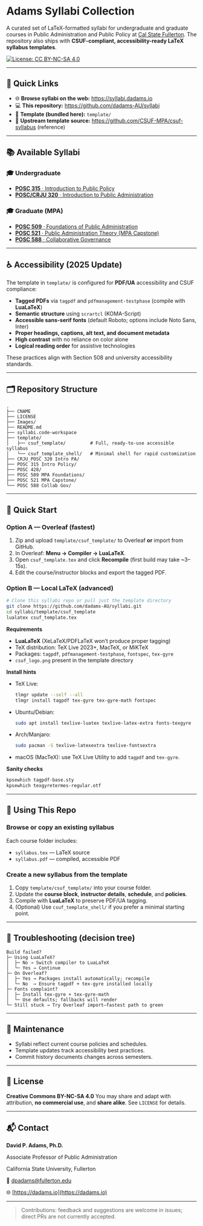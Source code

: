 # Adams Syllabi Collection

A curated set of LaTeX-formatted syllabi for undergraduate and graduate courses in Public Administration and Public Policy at [Cal State Fullerton](https://fullerton.edu). The repository also ships with **CSUF-compliant, accessibility-ready LaTeX syllabus templates**.

[![License: CC BY-NC-SA 4.0](https://img.shields.io/badge/License-CC%20BY--NC--SA%204.0-lightgrey.svg)](https://creativecommons.org/licenses/by-nc-sa/4.0/)

---

## 🔗 Quick Links

- 🌐 **Browse syllabi on the web:** https://syllabi.dadams.io  
- 💻 **This repository:** https://github.com/dadams-AU/syllabi  
- 🧰 **Template (bundled here):** `template/`  
- 🔁 **Upstream template source:** https://github.com/CSUF-MPA/csuf-syllabus (reference)

---

## 📚 Available Syllabi

### 🎓 Undergraduate
- [**POSC 315** · Introduction to Public Policy](https://github.com/dadams-AU/syllabi/tree/main/POSC%20315%20Intro%20Policy)
- [**POSC/CRJU 320** · Introduction to Public Administration](https://github.com/dadams-AU/syllabi/tree/main/CRJU_POSC%20320%20Intro%20PA)

### 🎓 Graduate (MPA)
- [**POSC 509** · Foundations of Public Administration](https://github.com/dadams-AU/syllabi/tree/main/POSC%20509%20MPA%20Foundations)
- [**POSC 521** · Public Administration Theory (MPA Capstone)](https://github.com/dadams-AU/syllabi/tree/main/POSC%20521%20MPA%20Capstone)
- [**POSC 588** · Collaborative Governance](https://github.com/dadams-AU/syllabi/tree/main/POSC%20588%20Collab%20Gov)

---

## ♿ Accessibility (2025 Update)

The template in `template/` is configured for **PDF/UA** accessibility and CSUF compliance:

- **Tagged PDFs** via `tagpdf` and `pdfmanagement-testphase` (compile with **LuaLaTeX**)
- **Semantic structure** using `scrartcl` (KOMA-Script)
- **Accessible sans-serif fonts** (default Roboto; options include Noto Sans, Inter)
- **Proper headings, captions, alt text, and document metadata**
- **High contrast** with no reliance on color alone
- **Logical reading order** for assistive technologies

These practices align with Section 508 and university accessibility standards.

---

## 🗂️ Repository Structure

```
.
├── CNAME
├── LICENSE
├── Images/
├── README.md
├── syllabi.code-workspace
├── template/
│   ├── csuf_template/         # Full, ready-to-use accessible syllabus
│   └── csuf_template_shell/   # Minimal shell for rapid customization
├── CRJU_POSC 320 Intro PA/
├── POSC 315 Intro Policy/
├── POSC 428/
├── POSC 509 MPA Foundations/
├── POSC 521 MPA Capstone/
└── POSC 588 Collab Gov/
````

---

## 🚀 Quick Start

### Option A — Overleaf (fastest)
1. Zip and upload `template/csuf_template/` to Overleaf **or** import from GitHub.
2. In Overleaf: **Menu → Compiler → LuaLaTeX**.
3. Open `csuf_template.tex` and click **Recompile** (first build may take ~3–15s).
4. Edit the course/instructor blocks and export the tagged PDF.

### Option B — Local LaTeX (advanced)
```bash
# Clone this syllabi repo or pull just the template directory
git clone https://github.com/dadams-AU/syllabi.git
cd syllabi/template/csuf_template
lualatex csuf_template.tex
````

**Requirements**

* **LuaLaTeX** (XeLaTeX/PDFLaTeX won’t produce proper tagging)
* TeX distribution: TeX Live 2023+, MacTeX, or MiKTeX
* Packages: `tagpdf`, `pdfmanagement-testphase`, `fontspec`, `tex-gyre`
* `csuf_logo.png` present in the template directory

**Install hints**

* TeX Live:

  ```bash
  tlmgr update --self --all
  tlmgr install tagpdf tex-gyre tex-gyre-math fontspec
  ```
* Ubuntu/Debian:

  ```bash
  sudo apt install texlive-luatex texlive-latex-extra fonts-texgyre
  ```
* Arch/Manjaro:

  ```bash
  sudo pacman -S texlive-latexextra texlive-fontsextra
  ```
* macOS (MacTeX): use TeX Live Utility to add `tagpdf` and `tex-gyre`.

**Sanity checks**

```bash
kpsewhich tagpdf-base.sty
kpsewhich texgyretermes-regular.otf
```

---

## 🧩 Using This Repo

### Browse or copy an existing syllabus

Each course folder includes:

* `syllabus.tex` — LaTeX source
* `syllabus.pdf` — compiled, accessible PDF

### Create a new syllabus from the template

1. Copy `template/csuf_template/` into your course folder.
2. Update the **course block**, **instructor details**, **schedule**, and **policies**.
3. Compile with **LuaLaTeX** to preserve PDF/UA tagging.
4. (Optional) Use `csuf_template_shell/` if you prefer a minimal starting point.

---

## 🧠 Troubleshooting (decision tree)

```
Build failed?
├─ Using LuaLaTeX?
│  ├─ No → Switch compiler to LuaLaTeX
│  └─ Yes → Continue
├─ On Overleaf?
│  ├─ Yes → Packages install automatically; recompile
│  └─ No  → Ensure tagpdf + tex-gyre installed locally
├─ Fonts complaint?
│  ├─ Install tex-gyre + tex-gyre-math
│  └─ Use defaults; fallbacks will render
└─ Still stuck → Try Overleaf import—fastest path to green
```

---

## 🔄 Maintenance

* Syllabi reflect current course policies and schedules.
* Template updates track accessibility best practices.
* Commit history documents changes across semesters.

---

## 📄 License

**Creative Commons BY-NC-SA 4.0**
You may share and adapt with attribution, **no commercial use**, and **share alike**.
See `LICENSE` for details.

---

## 📬 Contact

**David P. Adams, Ph.D.**

Associate Professor of Public Administration

California State University, Fullerton

📧 [dpadams@fullerton.edu](mailto:dpadams@fullerton.edu)

🌐 [https://dadams.io](https://dadams.io)

---

> Contributions: feedback and suggestions are welcome in issues; direct PRs are not currently accepted.
